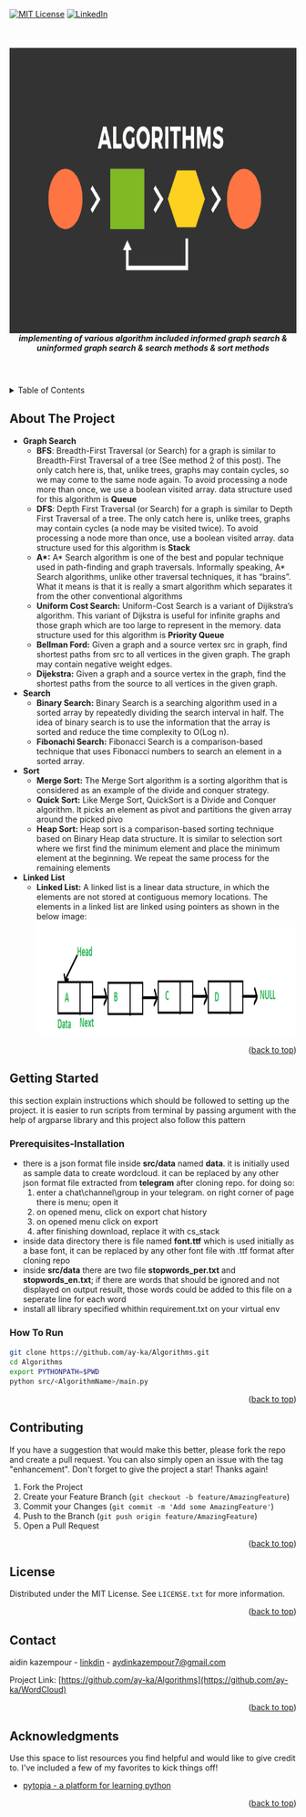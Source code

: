 <div id="top"></div>


[![MIT License][license-shield]][license-url]
[![LinkedIn][linkedin-shield]][linkedin-url]



<!-- PROJECT LOGO -->
<br />
<div align="center">
  <a href="https://github.com/ay-ka/Algorithms">
    <img style="float:left" src="images/algorithm.png" alt="algorithms" width="800" height="500">
  </a>
  <h5 align="center">implementing of various algorithm included informed graph  search & uninformed graph search & search methods & sort methods</h5>
</div>

<br />
<br />

<!-- TABLE OF CONTENTS -->
<details>
  <summary>Table of Contents</summary>
  <ol>
    <li>
      <a href="#about-the-project">About The Project</a>
    </li>
    <li>
      <a href="#getting-started">Getting Started</a>
      <ul>
        <li><a href="#Prerequisites-Installation">Prerequisites & Installation</a></li>
        <li><a href="#How-To-Run">How To Run</a></li>
      </ul>
    </li>
    <li><a href="#contributing">Contributing</a></li>
    <li><a href="#license">License</a></li>
    <li><a href="#contact">Contact</a></li>
    <li><a href="#acknowledgments">Acknowledgments</a></li>
  </ol>
</details>



<!-- ABOUT THE PROJECT -->
## About The Project

<ul>
  <li>
    <b>Graph Search</b>
    <ul>
      <li>
        <b>BFS</b>:  Breadth-First Traversal (or Search) for a graph is similar to Breadth-First Traversal of a tree (See method 2 of this post). The only                      catch here is, that, unlike trees, graphs may contain cycles, so we may come to the same node again. To avoid processing a node more                        than once, we use a boolean visited array. data structure used for this algorithm is <b>Queue</b>
      </li>
      <li>
        <b>DFS</b>: Depth First Traversal (or Search) for a graph is similar to Depth First Traversal of a tree. The only catch here is, unlike trees,                         graphs may contain cycles (a node may be visited twice). To avoid processing a node more than once, use a boolean visited array. data                       structure used for this algorithm is <b>Stack</b>
      </li>
      <li>
        <b>A*:</b> A* Search algorithm is one of the best and popular technique used in path-finding and graph traversals. Informally speaking, A* Search                      algorithms, unlike other traversal techniques, it has “brains”. What it means is that it is really a smart algorithm which separates it                    from the other conventional algorithms
      </li>
      <li>
        <b>Uniform Cost Search:</b> Uniform-Cost Search is a variant of Dijikstra’s algorithm. This variant of Dijkstra is useful for infinite graphs and                                       those graph which are too large to represent in the memory. data structure used for this algorithm is <b>Priority                                           Queue</b>
      </li>
      <li>
        <b>Bellman Ford:</b> Given a graph and a source vertex src in graph, find shortest paths from src to all vertices in the given graph. The graph may                              contain negative weight edges. 
      </li>
      <li>
        <b>Dijekstra:</b> Given a graph and a source vertex in the graph, find the shortest paths from the source to all vertices in the given graph.
      </li>
    </ul>
  </li>
  <li>
    <b>Search</b>
    <ul>
      <li>
        <b>Binary Search:</b> Binary Search is a searching algorithm used in a sorted array by repeatedly dividing the search interval in half. The idea of                               binary search is to use the information that the array is sorted and reduce the time complexity to O(Log n). 
      </li>
      <li>
        <b>Fibonachi Search:</b> Fibonacci Search is a comparison-based technique that uses Fibonacci numbers to search an element in a sorted array.
      </li>
    </ul>
  </li>
   <li>
     <b>Sort</b>
     <ul>
        <li>
          <b>Merge Sort:</b> The Merge Sort algorithm is a sorting algorithm that is considered as an example of the divide and conquer strategy.
       </li>
        <li>
          <b>Quick Sort:</b> Like Merge Sort, QuickSort is a Divide and Conquer algorithm. It picks an element as pivot and partitions the given array                                  around the picked pivo
       </li>
        <li>
          <b>Heap Sort:</b> Heap sort is a comparison-based sorting technique based on Binary Heap data structure. It is similar to selection sort where we                             first find the minimum element and place the minimum element at the beginning. We repeat the same process for the remaining                                 elements
       </li>
      </ul>
   </li>
   <li>
     <b>Linked List</b>
     <ul>
        <li>
          <b>Linked List:</b> A linked list is a linear data structure, in which the elements are not stored at contiguous memory locations. The elements                                 in a linked list are linked using pointers as shown in the below image:
        </li>
         <img src="images/linkedlist.png" alt="algorithms" width="800" height="200"> 
     </ul>
   </li>
</ul>





<p align="right">(<a href="#top">back to top</a>)</p>



## Getting Started

this section explain instructions which should be followed to setting up the project. it is easier to run scripts from terminal by passing argument with the help of argparse library and this project also follow this pattern

### Prerequisites-Installation

<ul>
  <li>
    there is a json format file inside <b>src/data</b> named <b>data</b>. it is initially used as sample data to create wordcloud. it can be replaced by       any other json format file extracted from <b>telegram</b> after cloning repo. for doing so:
    <ol type="1">
      <li>enter a chat\channel\group in your telegram. on right corner of page there is menu; open it</li>
      <li>on opened menu, click on export chat history</li>
      <li>on opened menu click on export</li>
      <li>after finishing download, replace it with cs_stack</li>
    </ol>
  </li>
  <li>inside data directory there is file named <b>font.ttf</b> which is used initially as a base font, it can be replaced by any other font file with .ttf       format after cloning repo</li>
  <li>inside <b>src/data</b> there are two file <b>stopwords_per.txt</b> and <b>stopwords_en.txt</b>; if there are words that should be ignored and not             displayed on output resuilt, those words could be added to this file on a seperate line for each word </li>
  <li>install all library specified whithin requirement.txt on  your virtual env</li>
</ul>

### How To Run



```sh
git clone https://github.com/ay-ka/Algorithms.git
cd Algorithms
export PYTHONPATH=$PWD
python src/<AlgorithmName>/main.py
```

<p align="right">(<a href="#top">back to top</a>)</p>



<!-- CONTRIBUTING -->
## Contributing


If you have a suggestion that would make this better, please fork the repo and create a pull request. You can also simply open an issue with the tag "enhancement".
Don't forget to give the project a star! Thanks again!

1. Fork the Project
2. Create your Feature Branch (`git checkout -b feature/AmazingFeature`)
3. Commit your Changes (`git commit -m 'Add some AmazingFeature'`)
4. Push to the Branch (`git push origin feature/AmazingFeature`)
5. Open a Pull Request

<p align="right">(<a href="#top">back to top</a>)</p>



<!-- LICENSE -->
## License

Distributed under the MIT License. See `LICENSE.txt` for more information.

<p align="right">(<a href="#top">back to top</a>)</p>



<!-- CONTACT -->
## Contact

aidin kazempour - [linkdin](https://www.linkedin.com/in/aidin-kazempour-b647811ba/) - aydinkazempour7@gmail.com

Project Link: [https://github.com/ay-ka/Algorithms](https://github.com/ay-ka/WordCloud)

<p align="right">(<a href="#top">back to top</a>)</p>



<!-- ACKNOWLEDGMENTS -->
## Acknowledgments

Use this space to list resources you find helpful and would like to give credit to. I've included a few of my favorites to kick things off!

* [pytopia - a platform for learning python](https://www.pytopia.ai/)


<p align="right">(<a href="#top">back to top</a>)</p>


[license-shield]: https://img.shields.io/github/license/othneildrew/Best-README-Template.svg?style=for-the-badge
[license-url]: https://github.com/othneildrew/Best-README-Template/blob/master/LICENSE.txt
[linkedin-shield]: https://img.shields.io/badge/-LinkedIn-black.svg?style=for-the-badge&logo=linkedin&colorB=555
[linkedin-url]: https://www.linkedin.com/in/aidin-kazempour-b647811ba/
[product-screenshot]: images/screenshot.png
